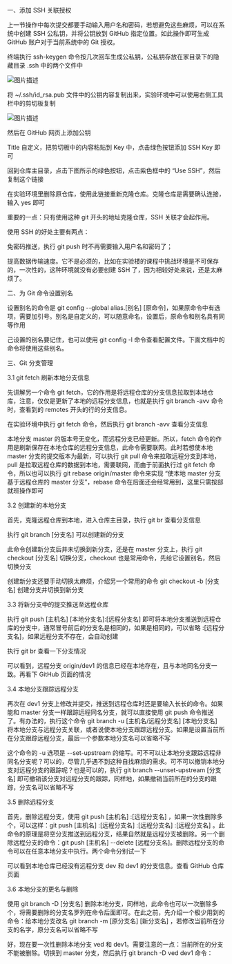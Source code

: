 一、添加 SSH 关联授权

上一节操作中每次提交都要手动输入用户名和密码，若想避免这些麻烦，可以在系统中创建 SSH 公私钥，并将公钥放到 GitHub 指定位置。如此操作即可生成 GitHub 账户对于当前系统中的 Git 授权。

终端执行 ssh-keygen 命令按几次回车生成公私钥，公私钥存放在家目录下的隐藏目录 .ssh 中的两个文件中

![图片描述](https://dn-simplecloud.shiyanlou.com/courses/uid1080365-20190628-1561721755337)

将 ~/.ssh/id_rsa.pub 文件中的公钥内容复制出来，实验环境中可以使用右侧工具栏中的剪切板复制

![图片描述](https://dn-simplecloud.shiyanlou.com/courses/uid1080365-20190628-1561722008763)

然后在 GitHub 网页上添加公钥

Title 自定义，把剪切板中的内容粘贴到 Key 中，点击绿色按钮添加 SSH Key 即可

回到仓库主目录，点击下图所示的绿色按钮，点击紫色框中的 “Use SSH”，然后复制这个链接

在实验环境里删除原仓库，使用此链接重新克隆仓库。克隆仓库是需要确认连接，输入 yes 即可

重要的一点：只有使用这种 git 开头的地址克隆仓库，SSH 关联才会起作用。

使用 SSH 的好处主要有两点：

免密码推送，执行 git push 时不再需要输入用户名和密码了；

提高数据传输速度。它不是必须的，比如在实验楼的课程中挑战环境是不可保存的，一次性的，这种环境就没有必要创建 SSH 了，因为相较好处来说，还是太麻烦了。

二、为 Git 命令设置别名

设置别名的命令是 git config --global alias.[别名] [原命令]，如果原命令中有选项，需要加引号。别名是自定义的，可以随意命名，设置后，原命令和别名具有同等作用

己设置的别名要记住，也可以使用 git config -l 命令查看配置文件。下面文档中的命令将使用这些别名。

三、Git 分支管理

3.1 git fetch 刷新本地分支信息

先讲解另一个命令 git fetch，它的作用是将远程仓库的分支信息拉取到本地仓库，注意，仅仅是更新了本地的远程分支信息，也就是执行 git branch -avv 命令时，查看到的 remotes 开头的行的分支信息。

在实验环境中执行 git fetch 命令，然后执行 git branch -avv 查看分支信息

本地分支 master 的版本号无变化，而远程分支已经更新。所以，fetch 命令的作用是刷新保存在本地仓库的远程分支信息，此命令需要联网。此时若想使本地 master 分支的提交版本为最新，可以执行 git pull 命令来拉取远程分支到本地，pull 是拉取远程仓库的数据到本地，需要联网，而由于前面执行过 git fetch 命令，所以也可以执行 git rebase origin/master 命令来实现 “使本地 master 分支基于远程仓库的 master 分支”，rebase 命令在后面还会经常用到，这里只需按部就班操作即可

3.2 创建新的本地分支

首先，克隆远程仓库到本地，进入仓库主目录，执行 git br 查看分支信息

执行 git branch [分支名] 可以创建新的分支

此命令创建新分支后并未切换到新分支，还是在 master 分支上，执行 git checkout [分支名] 切换分支，checkout 也是常用命令，先给它设置别名，然后切换分支

创建新分支还要手动切换太麻烦，介绍另一个常用的命令 git checkout -b [分支名] 创建分支并切换到新分支

3.3 将新分支中的提交推送至远程仓库

执行 git push [主机名] [本地分支名]:[远程分支名] 即可将本地分支推送到远程仓库的分支中，通常冒号前后的分支名是相同的，如果是相同的，可以省略 :[远程分支名]，如果远程分支不存在，会自动创建

执行 git br 查看一下分支情况

可以看到，远程分支 origin/dev1 的信息已经在本地存在，且与本地同名分支一致。再看下 GitHub 页面的情况

3.4 本地分支跟踪远程分支

再次在 dev1 分支上修改并提交，推送到远程仓库时还是要输入长长的命令。如果能和 master 分支一样跟踪远程同名分支，就可以直接使用 git push 命令推送了。有办法的，执行这个命令 git branch -u [主机名/远程分支名] [本地分支名] 将本地分支与远程分支关联，或者说使本地分支跟踪远程分支。如果是设置当前所在分支跟踪远程分支，最后一个参数本地分支名可以省略不写


这个命令的 -u 选项是 --set-upstream 的缩写。可不可以让本地分支跟踪远程非同名分支呢？可以的，尽管几乎遇不到这种自找麻烦的需求。可不可以撤销本地分支对远程分支的跟踪呢？也是可以的，执行 git branch --unset-upstream [分支名] 即可撤销该分支对远程分支的跟踪，同样地，如果撤销当前所在的分支的跟踪，分支名可以省略不写

3.5 删除远程分支

首先，删除远程分支，使用 git push [主机名] :[远程分支名] ，如果一次性删除多个，可以这样：git push [主机名] :[远程分支名] :[远程分支名] :[远程分支名] 。此命令的原理是将空分支推送到远程分支，结果自然就是远程分支被删除。另一个删除远程分支的命令：git push [主机名] --delete [远程分支名]。删除远程分支的命令可以在任意本地分支中执行。两个命令分别试一下

可以看到本地仓库已经没有远程分支 dev 和 dev1 的分支信息。查看 GitHub 仓库页面

3.6 本地分支的更名与删除


使用 git branch -D [分支名] 删除本地分支，同样地，此命令也可以一次删除多个，将需要删除的分支名罗列在命令后面即可。在此之前，先介绍一个极少用到的命令：给本地分支改名 git branch -m [原分支名] [新分支名] ，若修改当前所在分支的名字，原分支名可以省略不写

好，现在要一次性删除本地分支 ved 和 dev1。需要注意的一点：当前所在的分支不能被删除。切换到 master 分支，然后执行 git branch -D ved dev1 命令：
